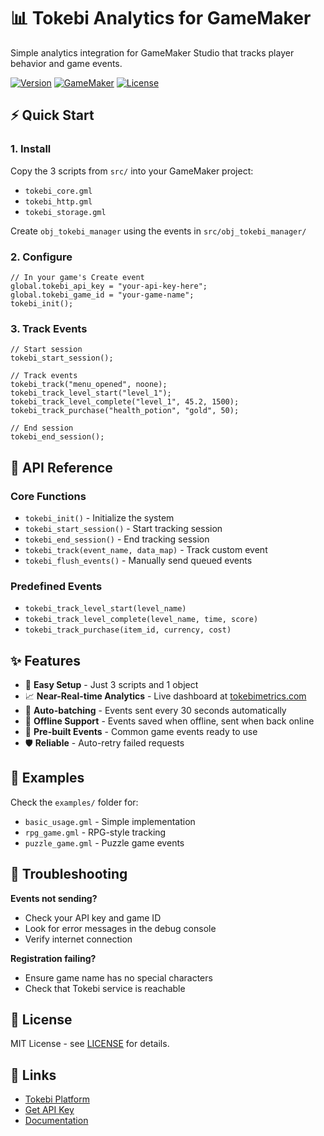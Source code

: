 # 📊 Tokebi Analytics for GameMaker

Simple analytics integration for GameMaker Studio that tracks player behavior and game events.

[![Version](https://img.shields.io/badge/version-1.0.0-blue.svg)](CHANGELOG.md)
[![GameMaker](https://img.shields.io/badge/GameMaker-Studio%202-green.svg)](https://www.yoyogames.com/gamemaker)
[![License](https://img.shields.io/badge/license-MIT-yellow.svg)](LICENSE)

## ⚡ Quick Start

### 1. Install
Copy the 3 scripts from `src/` into your GameMaker project:
- `tokebi_core.gml`
- `tokebi_http.gml` 
- `tokebi_storage.gml`

Create `obj_tokebi_manager` using the events in `src/obj_tokebi_manager/`

### 2. Configure
```gml
// In your game's Create event
global.tokebi_api_key = "your-api-key-here";
global.tokebi_game_id = "your-game-name";
tokebi_init();
```

### 3. Track Events
```gml
// Start session
tokebi_start_session();

// Track events
tokebi_track("menu_opened", noone);
tokebi_track_level_start("level_1");
tokebi_track_level_complete("level_1", 45.2, 1500);
tokebi_track_purchase("health_potion", "gold", 50);

// End session
tokebi_end_session();
```

## 📖 API Reference

### Core Functions
- `tokebi_init()` - Initialize the system
- `tokebi_start_session()` - Start tracking session
- `tokebi_end_session()` - End tracking session
- `tokebi_track(event_name, data_map)` - Track custom event
- `tokebi_flush_events()` - Manually send queued events

### Predefined Events
- `tokebi_track_level_start(level_name)`
- `tokebi_track_level_complete(level_name, time, score)`
- `tokebi_track_purchase(item_id, currency, cost)`

## ✨ Features

- 🚀 **Easy Setup** - Just 3 scripts and 1 object
- 📈 **Near-Real-time Analytics** - Live dashboard at [tokebimetrics.com](https://tokebimetrics.com)
- 🔄 **Auto-batching** - Events sent every 30 seconds automatically
- 💾 **Offline Support** - Events saved when offline, sent when back online
- 🎯 **Pre-built Events** - Common game events ready to use
- 🛡️ **Reliable** - Auto-retry failed requests

## 📁 Examples

Check the `examples/` folder for:
- `basic_usage.gml` - Simple implementation
- `rpg_game.gml` - RPG-style tracking
- `puzzle_game.gml` - Puzzle game events

## 🐛 Troubleshooting

**Events not sending?**
- Check your API key and game ID
- Look for error messages in the debug console
- Verify internet connection

**Registration failing?**
- Ensure game name has no special characters
- Check that Tokebi service is reachable

## 📄 License

MIT License - see [LICENSE](LICENSE) for details.

## 🔗 Links

- [Tokebi Platform](https://tokebimetrics.com)
- [Get API Key](https://tokebimetrics.com)
- [Documentation](https://www.tokebimetrics.com/documentation-guide)
